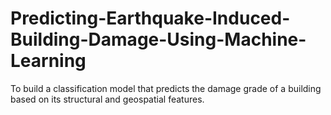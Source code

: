 # Predicting-Earthquake-Induced-Building-Damage-Using-Machine-Learning
To build a classification model that predicts the damage grade of a building based on its structural and geospatial features.
